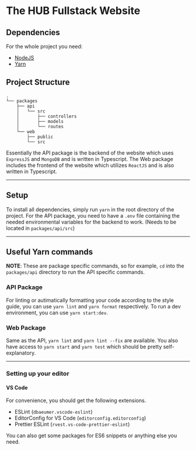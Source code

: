 # The HUB Fullstack Website

## Dependencies
For the whole project you need:
- [NodeJS](https://nodejs.dev)
- [Yarn](https://yarnpkg.com)

## Project Structure
```
.
└── packages
    ├── api
    │   └── src
    │       ├── controllers
    │       ├── models
    │       └── routes
    └── web
        ├── public
        └── src
```
Essentially the API package is the backend of the website which uses `ExpressJS` and `MongoDB` and is written in Typescript.
The Web package includes the frontend of the website which utilizes `ReactJS` and is also written in Typescript.

---
## Setup
To install all dependencies, simply run `yarn` in the root directory of the project.
For the API package, you need to have a `.env` file containing the needed environmental variables for the backend to work. (Needs to be located in `packages/api/src`)

---
## Useful Yarn commands
**NOTE**: These are package specific commands, so for example, `cd` into the `packages/api` directory to run the API specific commands.
### API Package
For linting or autimatically formatting your code according to the style guide, you can use `yarn lint` and `yarn format` respectively.
To run a dev environment, you can use `yarn start:dev`.
### Web Package
Same as the API, `yarn lint` and `yarn lint --fix` are available. You also have access to `yarn start` and `yarn test` which should be pretty self-explanatory.

---
### Setting up your editor
#### VS Code
For convenience, you should get the following extensions.
- ESLint (`dbaeumer.vscode-eslint`)
- EditorConfig for VS Code (`editorconfig.editorconfig`)
- Prettier ESLint (`rvest.vs-code-prettier-eslint`)

You can also get some packages for ES6 snippets or anything else you need.
